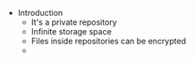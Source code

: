 - Introduction
	- It's a private repository
	- Infinite storage space
	- Files inside repositories can be encrypted
	-